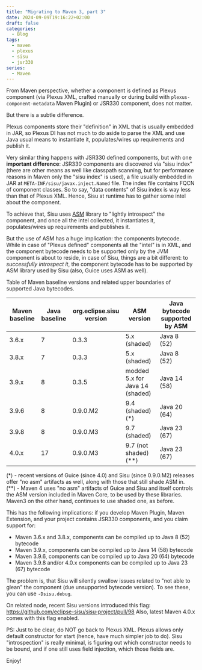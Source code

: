 ```yaml
---
title: "Migrating to Maven 3, part 3"
date: 2024-09-09T19:16:22+02:00
draft: false
categories:
  - Blog
tags:
  - maven
  - plexus
  - sisu
  - jsr330
series:
  - Maven
---
```


From Maven perspective, whether a component is defined as Plexus component (via Plexus XML, crafted manually or during build 
with `plexus-component-metadata` Maven Plugin) or JSR330 component, does not matter.

But there is a subtle difference.

Plexus components store their "definition" in XML that is usually embedded in JAR, so Plexus DI has not much to do
aside to parse the XML and use Java usual means to instantiate it, populates/wires up requirements and publish it.

Very similar thing happens with JSR330 defined components, but with one **important difference**: JSR330
components are discovered via "sisu index" (there are other means as well like classpath scanning, but for performance
reasons in Maven only the "sisu index" is used), a file usually embedded in JAR at `META-INF/sisu/javax.inject.Named` file.
The index file contains FQCN of component classes. So to say, "data contents" of Sisu index is way less than that of Plexus
XML. Hence, Sisu at runtime has to gather some intel about the component.

To achieve that, Sisu uses [ASM](https://asm.ow2.io/) library to "lightly introspect" the component, and once all the 
intel collected, it instantiates it, populates/wires up requirements and publishes it.

But the use of ASM has a huge implication: the components bytecode. While in case of "Plexus defined" components
all the "intel" is in XML, and the component bytecode needs to be supported only by the JVM component is about to reside,
in case of Sisu, things are a bit different: to _successfully introspect it_, the component bytecode has to be 
supported by ASM library used by Sisu (also, Guice uses ASM as well).

Table of Maven baseline versions and related upper boundaries of supported Java bytecodes.

| Maven baseline | Java baseline | org.eclipse.sisu version | ASM version                     | Java bytecode supported by ASM |
|----------------|---------------|---------------------------------------------|---------------------------------|--------------------------------|
| 3.6.x          | 7             | 0.3.3                                       | 5.x (shaded)                    | Java 8 (52)                    |
| 3.8.x          | 7             | 0.3.3                                       | 5.x (shaded)                    | Java 8 (52)                    |
| 3.9.x          | 8             | 0.3.5                                       | modded 5.x for Java 14 (shaded) | Java 14 (58)                   |
| 3.9.6          | 8             | 0.9.0.M2                                    | 9.4 (shaded) (*)                | Java 20 (64)                   |
| 3.9.8          | 8             | 0.9.0.M3                                    | 9.7 (shaded)                    | Java 23 (67)                   |
| 4.0.x          | 17            | 0.9.0.M3                                    | 9.7 (not shaded) (**)           | Java 23 (67)                   |

(*) - recent versions of Guice (since 4.0) and Sisu (since 0.9.0.M2) releases offer "no asm" artifacts as well, along with those that still shade ASM in.  
(**) - Maven 4 uses "no asm" artifacts of Guice and Sisu and itself controls the ASM version included in Maven Core, to be used by these libraries.
Maven3 on the other hand, continues to use shaded one, as before.

This has the following implications: if you develop Maven Plugin, Maven Extension, and your project contains JSR330
components, and you claim support for:
* Maven 3.6.x and 3.8.x, components can be compiled up to Java 8 (52) bytecode
* Maven 3.9.x, components can be compiled up to Java 14 (58) bytecode
* Maven 3.9.6, components can be compiled up to Java 20 (64) bytecode
* Maven 3.9.8 and/or 4.0.x components can be compiled up to Java 23 (67) bytecode

The problem is, that Sisu will silently swallow issues related to "not able to glean" the component (due unsupported
bytecode version). To see these, you can use `-Dsisu.debug`.

On related node, recent Sisu versions introduced this flag: https://github.com/eclipse-sisu/sisu-project/pull/98
Also, latest Maven 4.0.x comes with this flag enabled.

PS: Just to be clear, do NOT go back to Plexus XML. Plexus allows only default constructor for start (hence, have much
simpler job to do). Sisu "introspection" is really minimal, is figuring out which constructor needs to be bound, 
and if one still uses field injection, which those fields are.

Enjoy!
